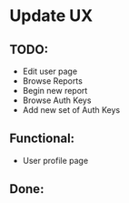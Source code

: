 # Update UX

## TODO:
- Edit user page
- Browse Reports
- Begin new report
- Browse Auth Keys
- Add new set of Auth Keys

## Functional:
- User profile page

## Done:
